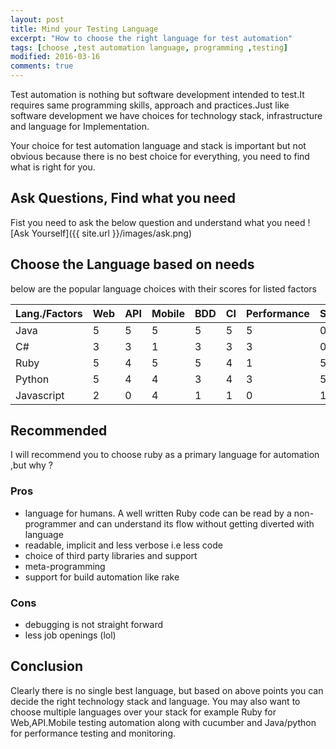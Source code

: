 ```yaml
---
layout: post
title: Mind your Testing Language
excerpt: "How to choose the right language for test automation"
tags: [choose ,test automation language, programming ,testing]
modified: 2016-03-16
comments: true
---
```


Test automation is nothing but software development intended to test.It requires same programming skills, approach and practices.Just like software development we have choices for technology stack, infrastructure and language for Implementation.

Your choice for test automation language and stack is important but not obvious because there is no best choice for everything, you need to find what is right for you.

## Ask Questions, Find what you need
Fist you need to ask the below question and understand what you need
![Ask Yourself]({{ site.url }}/images/ask.png)   

## Choose the Language based on needs

below are the popular language choices with their scores for listed factors

|Lang./Factors| Web | API   |Mobile|BDD| CI |Performance| Scripting | Monitoring | Learning | Community |
|------------|------|-------|------|---|----|-----------|-----------|------------|----------|-----------|
| Java       | 5    | 5     | 5    | 5 |  5 | 5          | 0         | 5          | 2        | 5         |
| C#         | 3    | 3     | 1    | 3 |  3 | 3          | 0         | 2          | 2        | 3         |
| Ruby       | 5    | 4     | 5    | 5 |  4 | 1          | 5         | 4          | 4        | 4         |
| Python     | 5    | 4     | 4    | 3 |  4 | 3          | 5         | 4          | 5        | 2         |     
| Javascript | 2    | 0     | 4    | 1 |  1 | 0          | 1         | 0          | 4        | 1         |

## Recommended
I will recommend you to choose ruby as a primary language for automation ,but why ?

### Pros
*  language for humans. A well written Ruby code can be read by a non-programmer and can understand its flow without getting diverted with language
* readable, implicit and less verbose i.e less code
* choice of third party libraries and support
* meta-programming
* support for build automation like rake

### Cons
* debugging is not straight forward
* less job openings (lol)

## Conclusion
Clearly there is no single best language, but based on above points you can decide the right technology stack and language.
You may also want to choose multiple languages over your stack for example Ruby for Web,API.Mobile testing automation along with cucumber and Java/python for performance testing and monitoring.
